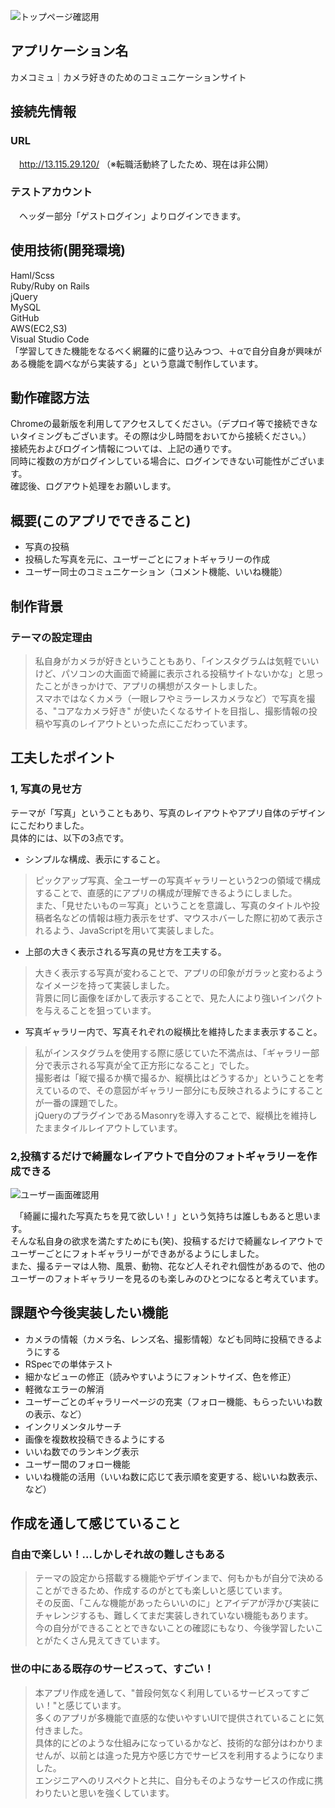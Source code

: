 ![トップページ確認用](https://user-images.githubusercontent.com/67771199/94377329-95b12b80-015b-11eb-8d61-759ec46c8853.jpg)

## アプリケーション名

カメコミュ｜カメラ好きのためのコミュニケーションサイト

## 接続先情報

### URL

　http://13.115.29.120/
 （※転職活動終了したため、現在は非公開）
### テストアカウント

　ヘッダー部分「ゲストログイン」よりログインできます。

## 使用技術(開発環境)

Haml/Scss  
Ruby/Ruby on Rails  
jQuery  
MySQL  
GitHub  
AWS(EC2,S3)  
Visual Studio Code  
「学習してきた機能をなるべく網羅的に盛り込みつつ、＋αで自分自身が興味がある機能を調べながら実装する」という意識で制作しています。

## 動作確認方法

Chromeの最新版を利用してアクセスしてください。（デプロイ等で接続できないタイミングもございます。その際は少し時間をおいてから接続ください。）  
接続先およびログイン情報については、上記の通りです。  
同時に複数の方がログインしている場合に、ログインできない可能性がございます。  
確認後、ログアウト処理をお願いします。  

## 概要(このアプリでできること)

- 写真の投稿
- 投稿した写真を元に、ユーザーごとにフォトギャラリーの作成
- ユーザー同士のコミュニケーション（コメント機能、いいね機能）

## 制作背景

### テーマの設定理由

>私自身がカメラが好きということもあり、「インスタグラムは気軽でいいけど、パソコンの大画面で綺麗に表示される投稿サイトないかな」と思ったことがきっかけで、アプリの構想がスタートしました。  
スマホではなくカメラ（一眼レフやミラーレスカメラなど）で写真を撮る、"コアなカメラ好き" が使いたくなるサイトを目指し、撮影情報の投稿や写真のレイアウトといった点にこだわっています。


## 工夫したポイント

### 1, 写真の見せ方
テーマが「写真」ということもあり、写真のレイアウトやアプリ自体のデザインにこだわりました。  
具体的には、以下の3点です。  


- シンプルな構成、表示にすること。
>ピックアップ写真、全ユーザーの写真ギャラリーという2つの領域で構成することで、直感的にアプリの構成が理解できるようにしました。  
また、「見せたいもの＝写真」ということを意識し、写真のタイトルや投稿者名などの情報は極力表示をせず、マウスホバーした際に初めて表示されるよう、JavaScriptを用いて実装しました。


- 上部の大きく表示される写真の見せ方を工夫する。
>大きく表示する写真が変わることで、アプリの印象がガラッと変わるようなイメージを持って実装しました。  
背景に同じ画像をぼかして表示することで、見た人により強いインパクトを与えることを狙っています。


- 写真ギャラリー内で、写真それぞれの縦横比を維持したまま表示すること。
>私がインスタグラムを使用する際に感じていた不満点は、「ギャラリー部分で表示される写真が全て正方形になること」でした。  
 撮影者は「縦で撮るか横で撮るか、縦横比はどうするか」ということを考えているので、その意図がギャラリー部分にも反映されるようにすることが一番の課題でした。  
 jQueryのプラグインであるMasonryを導入することで、縦横比を維持したままタイルレイアウトしています。


### 2,投稿するだけで綺麗なレイアウトで自分のフォトギャラリーを作成できる
![ユーザー画面確認用](https://user-images.githubusercontent.com/67771199/94377337-a792ce80-015b-11eb-8ae8-c0f48d2233c3.jpg)

　「綺麗に撮れた写真たちを見て欲しい！」という気持ちは誰しもあると思います。  
 そんな私自身の欲求を満たすためにも(笑)、投稿するだけで綺麗なレイアウトでユーザーごとにフォトギャラリーができあがるようにしました。  
 また、撮るテーマは人物、風景、動物、花など人それぞれ個性があるので、他のユーザーのフォトギャラリーを見るのも楽しみのひとつになると考えています。

## 課題や今後実装したい機能
- カメラの情報（カメラ名、レンズ名、撮影情報）なども同時に投稿できるようにする
- RSpecでの単体テスト
- 細かなビューの修正（読みやすいようにフォントサイズ、色を修正）
- 軽微なエラーの解消
- ユーザーごとのギャラリーページの充実（フォロー機能、もらったいいね数の表示、など）
- インクリメンタルサーチ
- 画像を複数枚投稿できるようにする
- いいね数でのランキング表示
- ユーザー間のフォロー機能
- いいね機能の活用（いいね数に応じて表示順を変更する、総いいね数表示、など）

## 作成を通して感じていること
### 自由で楽しい！...しかしそれ故の難しさもある
>テーマの設定から搭載する機能やデザインまで、何もかもが自分で決めることができるため、作成するのがとても楽しいと感じています。  
その反面、「こんな機能があったらいいのに」とアイデアが浮かび実装にチャレンジするも、難しくてまだ実装しきれていない機能もあります。  
今の自分ができることとできないことの確認にもなり、今後学習したいことがたくさん見えてきています。

### 世の中にある既存のサービスって、すごい！
>本アプリ作成を通して、"普段何気なく利用しているサービスってすごい！"と感じています。  
多くのアプリが多機能で直感的な使いやすいUIで提供されていることに気付きました。  
具体的にどのような仕組みになっているかなど、技術的な部分はわかりませんが、以前とは違った見方や感じ方でサービスを利用するようになりました。  
エンジニアへのリスペクトと共に、自分もそのようなサービスの作成に携わりたいと思いを強くしています。



